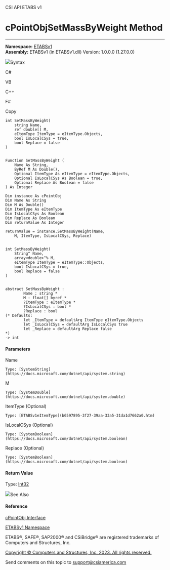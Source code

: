 ﻿

CSI API ETABS v1

# cPointObjSetMassByWeight Method  
  
---  
  
**Namespace:** [ETABSv1](2780f1b8-2033-5289-2298-1cdb2a7508d9.htm)  
**Assembly:** ETABSv1 (in ETABSv1.dll) Version: 1.0.0.0 (1.27.0.0)

![](../icons/SectionExpanded.png)Syntax

C#

VB

C++

F#

Copy

    
    
    int SetMassByWeight(
    	string Name,
    	ref double[] M,
    	eItemType ItemType = eItemType.Objects,
    	bool IsLocalCSys = true,
    	bool Replace = false
    )
    
    
    Function SetMassByWeight ( 
    	Name As String,
    	ByRef M As Double(),
    	Optional ItemType As eItemType = eItemType.Objects,
    	Optional IsLocalCSys As Boolean = true,
    	Optional Replace As Boolean = false
    ) As Integer
    
    Dim instance As cPointObj
    Dim Name As String
    Dim M As Double()
    Dim ItemType As eItemType
    Dim IsLocalCSys As Boolean
    Dim Replace As Boolean
    Dim returnValue As Integer
    
    returnValue = instance.SetMassByWeight(Name, 
    	M, ItemType, IsLocalCSys, Replace)
    
    
    int SetMassByWeight(
    	String^ Name, 
    	array<double>^% M, 
    	eItemType ItemType = eItemType::Objects, 
    	bool IsLocalCSys = true, 
    	bool Replace = false
    )
    
    
    abstract SetMassByWeight : 
            Name : string * 
            M : float[] byref * 
            ?ItemType : eItemType * 
            ?IsLocalCSys : bool * 
            ?Replace : bool 
    (* Defaults:
            let _ItemType = defaultArg ItemType eItemType.Objects
            let _IsLocalCSys = defaultArg IsLocalCSys true
            let _Replace = defaultArg Replace false
    *)
    -> int 
    

#### Parameters

Name

    Type: [SystemString](https://docs.microsoft.com/dotnet/api/system.string)  

M

    Type: [SystemDouble](https://docs.microsoft.com/dotnet/api/system.double)  

ItemType (Optional)

    Type: [ETABSv1eItemType](b6597895-3f27-39aa-33a5-31da1d7662a0.htm)  

IsLocalCSys (Optional)

    Type: [SystemBoolean](https://docs.microsoft.com/dotnet/api/system.boolean)  

Replace (Optional)

    Type: [SystemBoolean](https://docs.microsoft.com/dotnet/api/system.boolean)  

#### Return Value

Type: [Int32](https://docs.microsoft.com/dotnet/api/system.int32)

![](../icons/SectionExpanded.png)See Also

#### Reference

[cPointObj Interface](07661691-ffa8-f77b-7580-1973c7be1978.htm)

[ETABSv1 Namespace](2780f1b8-2033-5289-2298-1cdb2a7508d9.htm)

ETABS®, SAFE®, SAP2000® and CSiBridge® are registered trademarks of Computers
and Structures, Inc.  

[Copyright © Computers and Structures, Inc. 2023. All rights
reserved.](http://www.csiamerica.com)

Send comments on this topic to
[support@csiamerica.com](mailto:support%40csiamerica.com?Subject=CSI%20API%20ETABS%20v1)

